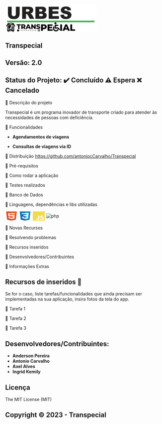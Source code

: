 ![Logo](https://github.com/antoniocCarvalho/Transpecial/blob/main/img/logoUrbes.png)

## Transpecial

## Versão: 2.0
## Status do Projeto: ✔️ Concluído ⚠️ Espera ❌ Cancelado


 🔹 Descrição do projeto 

Transpecial é um programa inovador de transporte criado para atender às necessidades de pessoas com deficiência.

 🔹 Funcionalidades
 
 * **Agendamentos de viagens** 

 * **Consultas de viagens via ID**


 🔹 Distribuição
https://github.com/antoniocCarvalho/Transpecial

 🔹 Pré-requisitos

 🔹 Como rodar a aplicação

 🔹 Testes realizados

 🔹 Banco de Dados

 🔹 Linguagens, dependências e libs utilizadas

  <img align="center" alt="HTML" height="30" width="40" src="https://raw.githubusercontent.com/devicons/devicon/master/icons/html5/html5-original.svg">
  <img align="center" alt="CSS" height="30" width="40" src="https://raw.githubusercontent.com/devicons/devicon/master/icons/css3/css3-original.svg">
  <img align="center" alt="Js" height="30" width="40" src="https://raw.githubusercontent.com/devicons/devicon/master/icons/javascript/javascript-plain.svg">
  <img align="center" alt="php" height="30" width="40" src="https://cdn.jsdelivr.net/gh/devicons/devicon/icons/php/php-original.svg">

🔹 Novas Recursos

🔹 Resolvendo problemas

🔹 Recursos inseridos 

🔹 Desenvolvedores/Contribuintes

🔹 Informações Extras


## Recursos de inseridos 🧰
Se for o caso, liste tarefas/funcionalidades que ainda precisam ser implementadas na sua aplicação, insira fotos da tela do app.

📝 Tarefa 1

📝 Tarefa 2

📝 Tarefa 3

## Desenvolvedores/Contribuintes:
  * **Anderson Pereira**
  * **Antonio Carvalho**
  * **Axel Alves**
  * **Ingrid Kemily**

## Licença
The MIT License (MIT)

## Copyright ©️ 2023 - Transpecial
